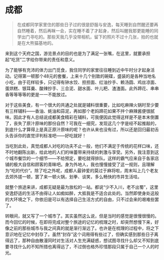 # 成都

> 在成都同学家里住的那些日子过的很是舒服与安逸，每天睡到自然醒还要再自然睡着，然后再眯一会，实在睡不着了才起身，然后叫醒我那更能睡的同学出门寻吃的。那些天我几乎没带相机，留下的照片不过十几张，拍的也就是在大熊猫基地的。

来到这个天府之国，游览景点的目的也是为了满足一张嘴，在这里，就要承担起“吃货”二字给你带来的责任和意义。

为了能够有充沛的体力出门觅食，我住同学的家里往往睡到近中午时分才起身活动。记得第一顿那个48元的套餐，上来十几个别致的碗碟，盛装的是各种当地名小吃，由于花样较多，只记得有钟水饺、担担面、红油抄手、赖汤圆、鸡丝凉面、蛋烘糕、银耳羹、酸辣抄手、三合泥、甜水面、叶儿粑、渣渣面。此外蹄花、串串香等等等等的更是一一不能放过。

对于这些美食，有一个很大的共通之处就是辅料很重要，比如吃麻辣火锅时至少要有三样辅料——香油、蚝油和蒜泥，再如那个老妈蹄花如果不拌个麻辣酱便很腻味。因此才有人总结说成都美食精彩在辅料，可我便因此觉得这样是不是本末倒置了，丧失了原汁原味的那份自然？可我在一细究，发现这几个字是经不起推敲的，到底什么才算得上是真正原汁原味的呢？也许从来也没有过，所以还是回归最初舌头告诉你的直觉评判标准吧——好吃就好！

当吃到此处，真觉成都人对吃的功夫不止一般，他们不满足于传统的花样口味，还不时地翻陈出新，给此地的人们的味蕾带来持续的刺激与享受。另外，我注意到这个城市餐饮的一个细节——不给预定，要吃就得排队。这样的霸气应来自于各家店铺的极大自信和顾客的青睐吧。身为外地人，我也慢慢接受了这一规则，且理解为“吃的代价”。除了吃之外呢，成都人最钟爱的莫过于麻将啦，周末叫上几个老友去郊外搓一顿，罢了来一顿火锅，划拳、谈笑，多么畅快的市井生活哇。

就整个旅途来讲，成都无疑是最为放松的一站。都说“少不入川，老不出蜀”，这里安逸舒适的生活不由得让人如痴如醉，大抵我是不适合此处的。当然即使身处这般的大环境之下，你依旧是可以有选择自己生活方式的自由，只不过会来的艰难些罢了。

转眼间，就又写了一个城市了。其实虽然这么说，但是当时的感觉是很慢很慢的。而今回忆的时候，在即将完成对整个旅途的记忆的梳理之时，却突然想慢下来，好像之前的那些城市与我之间真的就是渐行渐远了。也许是在梳理的过程中，将之下意识地在记忆中封存了。虽然“封存”这个词用得有些过了，但确实感到那些日子离得远了，那种自由散漫同时对生活对人生充满疑惑，想试图寻找什么却又不知到底要寻找什么的不知所措也离得远了，不过倒也格外珍惜那段只属于自己一个人的时光。